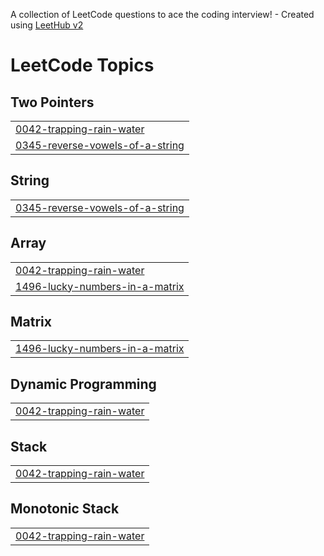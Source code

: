 A collection of LeetCode questions to ace the coding interview! - Created using [LeetHub v2](https://github.com/arunbhardwaj/LeetHub-2.0)
<!---LeetCode Topics Start-->
# LeetCode Topics
## Two Pointers
|  |
| ------- |
| [0042-trapping-rain-water](https://github.com/yooshah/LeetCode-CSharp/tree/master/0042-trapping-rain-water) |
| [0345-reverse-vowels-of-a-string](https://github.com/yooshah/LeetCode-CSharp/tree/master/0345-reverse-vowels-of-a-string) |
## String
|  |
| ------- |
| [0345-reverse-vowels-of-a-string](https://github.com/yooshah/LeetCode-CSharp/tree/master/0345-reverse-vowels-of-a-string) |
## Array
|  |
| ------- |
| [0042-trapping-rain-water](https://github.com/yooshah/LeetCode-CSharp/tree/master/0042-trapping-rain-water) |
| [1496-lucky-numbers-in-a-matrix](https://github.com/yooshah/LeetCode-CSharp/tree/master/1496-lucky-numbers-in-a-matrix) |
## Matrix
|  |
| ------- |
| [1496-lucky-numbers-in-a-matrix](https://github.com/yooshah/LeetCode-CSharp/tree/master/1496-lucky-numbers-in-a-matrix) |
## Dynamic Programming
|  |
| ------- |
| [0042-trapping-rain-water](https://github.com/yooshah/LeetCode-CSharp/tree/master/0042-trapping-rain-water) |
## Stack
|  |
| ------- |
| [0042-trapping-rain-water](https://github.com/yooshah/LeetCode-CSharp/tree/master/0042-trapping-rain-water) |
## Monotonic Stack
|  |
| ------- |
| [0042-trapping-rain-water](https://github.com/yooshah/LeetCode-CSharp/tree/master/0042-trapping-rain-water) |
<!---LeetCode Topics End-->